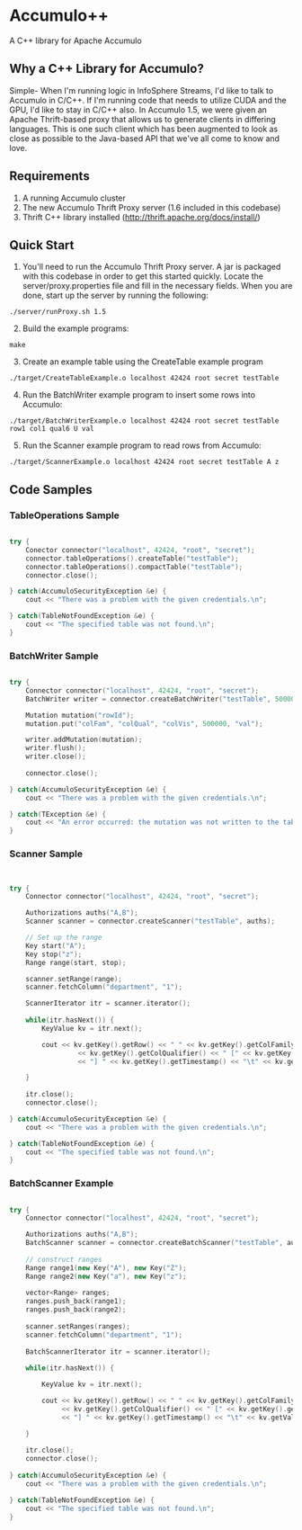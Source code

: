 Accumulo++
==========

A C++ library for Apache Accumulo

## Why a C++ Library for Accumulo?

Simple- When I'm running logic in InfoSphere Streams, I'd like to talk to Accumulo in C/C++. If I'm running code that needs to utilize CUDA and the GPU, I'd like to stay in C/C++ also. In Accumulo 1.5, we were given an Apache Thrift-based proxy that allows us to generate clients in differing languages. This is one such client which has been augmented to look as close as possible to the Java-based API that we've all come to know and love.

## Requirements

1. A running Accumulo cluster
2. The new Accumulo Thrift Proxy server (1.6 included in this codebase)
3. Thrift C++ library installed (http://thrift.apache.org/docs/install/)

## Quick Start

1. You'll need to run the Accumulo Thrift Proxy server. A jar is packaged with this codebase in order to get this started quickly. Locate the server/proxy.properties file and fill in the necessary fields. When you are done, start up the server by running the following:
```
./server/runProxy.sh 1.5
```
2. Build the example programs:
```
make
```
3. Create an example table using the CreateTable example program
```
./target/CreateTableExample.o localhost 42424 root secret testTable
```
4. Run the BatchWriter example program to insert some rows into Accumulo:
```
./target/BatchWriterExample.o localhost 42424 root secret testTable row1 col1 qual6 U val
```
5. Run the Scanner example program to read rows from Accumulo:
```
./target/ScannerExample.o localhost 42424 root secret testTable A z
```

## Code Samples

### TableOperations Sample
```c++

try {
	Conector connector("localhost", 42424, "root", "secret");
	connector.tableOperations().createTable("testTable");
	connector.tableOperations().compactTable("testTable");
	connector.close();

} catch(AccumuloSecurityException &e) {
	cout << "There was a problem with the given credentials.\n";

} catch(TableNotFoundException &e) {
	cout << "The specified table was not found.\n";
}

```

### BatchWriter Sample
```c++

try {
	Connector connector("localhost", 42424, "root", "secret");
	BatchWriter writer = connector.createBatchWriter("testTable", 500000, 10000, 10000, 2);

	Mutation mutation("rowId");
	mutation.put("colFam", "colQual", "colVis", 500000, "val");

	writer.addMutation(mutation);
	writer.flush();
	writer.close();
	
	connector.close();

} catch(AccumuloSecurityException &e) {
	cout << "There was a problem with the given credentials.\n";

} catch(TException &e) {
	cout << "An error occurred: the mutation was not written to the table.\n";
}
```  

### Scanner Sample

```c++


try {
	Connector connector("localhost", 42424, "root", "secret");

	Authorizations auths("A,B");
	Scanner scanner = connector.createScanner("testTable", auths);

	// Set up the range
	Key start("A");
	Key stop("z");
	Range range(start, stop);

	scanner.setRange(range);
	scanner.fetchColumn("department", "1");

	ScannerIterator itr = scanner.iterator();
	
	while(itr.hasNext()) {
		KeyValue kv = itr.next();

		cout << kv.getKey().getRow() << " " << kv.getKey().getColFamily() << ":" 
				 << kv.getKey().getColQualifier() << " [" << kv.getKey().getColVisibility() 
				 << "] " << kv.getKey().getTimestamp() << "\t" << kv.getValue() << "\n";

	}
	
	itr.close();
	connector.close();

} catch(AccumuloSecurityException &e) {
	cout << "There was a problem with the given credentials.\n";

} catch(TableNotFoundException &e) {
	cout << "The specified table was not found.\n";
}

```

### BatchScanner Example

```c++

try {
	Connector connector("localhost", 42424, "root", "secret");

	Authorizations auths("A,B");	
	BatchScanner scanner = connector.createBatchScanner("testTable", auths, 5);
	
	// construct ranges
	Range range1(new Key("A"), new Key("Z");
	Range range2(new Key("a"), new Key("z");
	
	vector<Range> ranges;
	ranges.push_back(range1);
	ranges.push_back(range2);
	
	scanner.setRanges(ranges);
	scanner.fetchColumn("department", "1");
	
	BatchScannerIterator itr = scanner.iterator();
	
	while(itr.hasNext()) {

		KeyValue kv = itr.next();

		cout << kv.getKey().getRow() << " " << kv.getKey().getColFamily() << ":" 
			 << kv.getKey().getColQualifier() << " [" << kv.getKey().getColVisibility() 
			 << "] " << kv.getKey().getTimestamp() << "\t" << kv.getValue() << "\n";

	}
	
	itr.close();
	connector.close();
	
} catch(AccumuloSecurityException &e) {
	cout << "There was a problem with the given credentials.\n";

} catch(TableNotFoundException &e) {
	cout << "The specified table was not found.\n";
}
```

